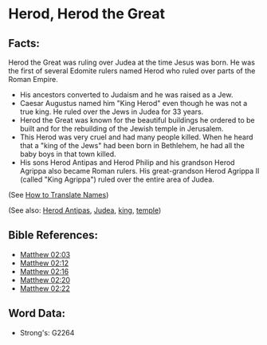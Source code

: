 # Herod, Herod the Great #

## Facts: ##

Herod the Great was ruling over Judea at the time Jesus was born. He was the first of several Edomite rulers named Herod who ruled over parts of the Roman Empire.

* His ancestors converted to Judaism and he was raised as a Jew.
* Caesar Augustus named him "King Herod" even though he was not a true king. He ruled over the Jews in Judea for 33 years.
* Herod the Great was known for the beautiful buildings he ordered to be built and for the rebuilding of the Jewish temple in Jerusalem.
* This Herod was very cruel and had many people killed. When he heard that a "king of the Jews" had been born in Bethlehem, he had all the baby boys in that town killed.
* His sons Herod Antipas and Herod Philip and his grandson Herod Agrippa also became Roman rulers. His great-grandson Herod Agrippa II (called "King Agrippa") ruled over the entire area of Judea.

(See [How to Translate Names](rc://en/ta/man/translate/translate-names))

(See also: [Herod Antipas](../names/herodantipas.md), [Judea](../names/judea.md), [king](../other/king.md), [temple](../kt/temple.md))

## Bible References: ##

* [Matthew 02:03](rc://en/tn/help/mat/02/03)
* [Matthew 02:12](rc://en/tn/help/mat/02/12)
* [Matthew 02:16](rc://en/tn/help/mat/02/16)
* [Matthew 02:20](rc://en/tn/help/mat/02/20)
* [Matthew 02:22](rc://en/tn/help/mat/02/22)

## Word Data: ##

* Strong's: G2264
